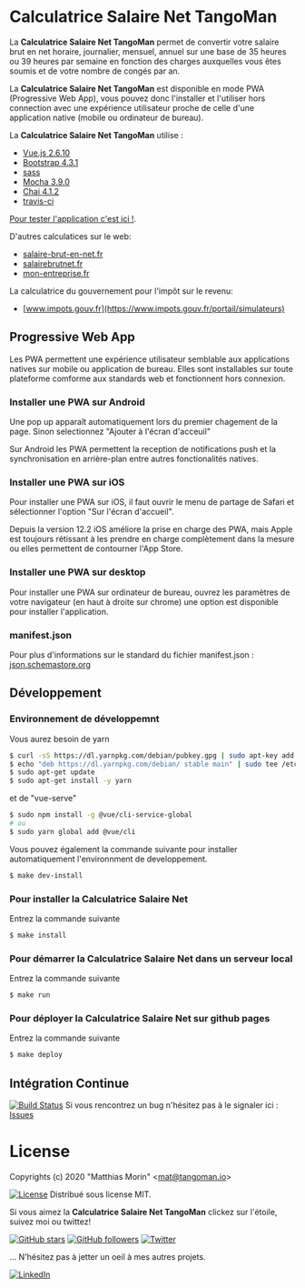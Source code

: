 Calculatrice Salaire Net TangoMan
=================================

La **Calculatrice Salaire Net TangoMan** permet de convertir votre salaire brut en net horaire, journalier, mensuel, annuel sur une base de 35 heures ou 39 heures par semaine en fonction des charges auxquelles vous êtes soumis et de votre nombre de congés par an.

La **Calculatrice Salaire Net TangoMan** est disponible en mode PWA (Progressive Web App), vous pouvez donc l'installer et l'utiliser hors connection avec une expérience utilisateur proche de celle d'une application native (mobile ou ordinateur de bureau).

La **Calculatrice Salaire Net TangoMan** utilise :
- [Vue.js 2.6.10](https://vuejs.org/v2/guide)
- [Bootstrap 4.3.1](https://getbootstrap.com/docs/4.3/getting-started/introduction)
- [sass](https://sass-lang.com)
- [Mocha 3.9.0](https://mochajs.org)
- [Chai 4.1.2](https://www.chaijs.com)
- [travis-ci](https://travis-ci.org)

[Pour tester l'application c'est ici !](https://tangoman75.github.io/calculatrice-salaire-net).

D'autres calculatices sur le web:
- [salaire-brut-en-net.fr](https://www.salaire-brut-en-net.fr)
- [salairebrutnet.fr](https://www.salairebrutnet.fr)
- [mon-entreprise.fr](https://mon-entreprise.fr/sécurité-sociale/salarié)

La calculatrice du gouvernement pour l'impôt sur le revenu:
- [www.impots.gouv.fr](https://www.impots.gouv.fr/portail/simulateurs)

Progressive Web App
-------------------

Les PWA permettent une expérience utilisateur semblable aux applications natives sur mobile ou application de bureau. Elles sont installables sur toute plateforme comforme aux standards web et fonctionnent hors connexion.

### Installer une PWA sur Android
Une pop up apparaît automatiquement lors du premier chagement de la page. Sinon selectionnez "Ajouter à l'écran d'acceuil"

Sur Android les PWA permettent la reception de notifications push et la synchronisation en arrière-plan entre autres fonctionalités natives.

### Installer une PWA sur iOS
Pour installer une PWA sur iOS, il faut ouvrir le menu de partage de Safari et sélectionner l'option "Sur l'écran d'accueil".

Depuis la version 12.2 iOS améliore la prise en charge des PWA, mais Apple est toujours rétissant à les prendre en charge complètement dans la mesure ou elles permettent de contourner l'App Store.

### Installer une PWA sur desktop
Pour installer une PWA sur ordinateur de bureau, ouvrez les paramètres de votre navigateur (en haut à droite sur chrome) une option est disponible pour installer l'application.

### manifest.json
Pour plus d'informations sur le standard du fichier manifest.json : [json.schemastore.org](http://json.schemastore.orgweb-manifest)

Développement
-------------

### Environnement de développemnt
Vous aurez besoin de yarn
```bash
$ curl -sS https://dl.yarnpkg.com/debian/pubkey.gpg | sudo apt-key add -
$ echo "deb https://dl.yarnpkg.com/debian/ stable main" | sudo tee /etc/apt/sources.list.d/yarn.list
$ sudo apt-get update
$ sudo apt-get install -y yarn
```
et de "vue-serve"
```bash
$ sudo npm install -g @vue/cli-service-global
# ou
$ sudo yarn global add @vue/cli
```
Vous pouvez également la commande suivante pour installer automatiquement l'environnment de developpement.
```bash
$ make dev-install
```

### Pour installer la Calculatrice Salaire Net
Entrez la commande suivante
```bash
$ make install
```

### Pour démarrer la Calculatrice Salaire Net dans un serveur local
Entrez la commande suivante
```bash
$ make run
```

### Pour déployer la Calculatrice Salaire Net sur github pages
Entrez la commande suivante
```bash
$ make deploy
```

Intégration Continue
--------------------

[![Build Status](https://travis-ci.org/TangoMan75/calculatrice-salaire-net.svg?branch=master)](https://travis-ci.org/TangoMan75/calculatrice-salaire-net) 
Si vous rencontrez un bug n'hésitez pas à le signaler ici : [Issues](https://github.com/TangoMan75/calculatrice-salaire-net/issues/new)

License
=======

Copyrights (c) 2020 &quot;Matthias Morin&quot; &lt;mat@tangoman.io&gt;

[![License](https://img.shields.io/badge/Licence-MIT-green.svg)](LICENCE)
Distribué sous license MIT.

Si vous aimez la **Calculatrice Salaire Net TangoMan** clickez sur l'étoile, suivez moi ou twittez!

[![GitHub stars](https://img.shields.io/github/stars/TangoMan75/calculatrice-salaire-net?style=social)](https://github.com/TangoMan75/calculatrice-salaire-net/stargazers)
[![GitHub followers](https://img.shields.io/github/followers/TangoMan75?style=social)](https://github.com/TangoMan75)
[![Twitter](https://img.shields.io/twitter/url?style=social&url=https%3A%2F%2Fgithub.com%2FTangoMan75%2Fcalculatrice-salaire-net)](https://twitter.com/intent/tweet?text=Wow:&url=https%3A%2F%2Fgithub.com%2FTangoMan75%2Fcalculatrice-salaire-net)

... N'hésitez pas à jetter un oeil à mes autres projets.

[![LinkedIn](https://img.shields.io/static/v1?style=social&logo=linkedin&label=LinkedIn&message=morinmatthias)](https://www.linkedin.com/in/morinmatthias)


